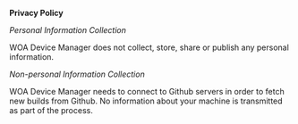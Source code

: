 **Privacy Policy**

*Personal Information Collection* 

WOA Device Manager does not collect, store, share or publish any personal information.

*Non-personal Information Collection*

WOA Device Manager needs to connect to Github servers in order to fetch new builds from Github. No information about your machine is transmitted as part of the process.